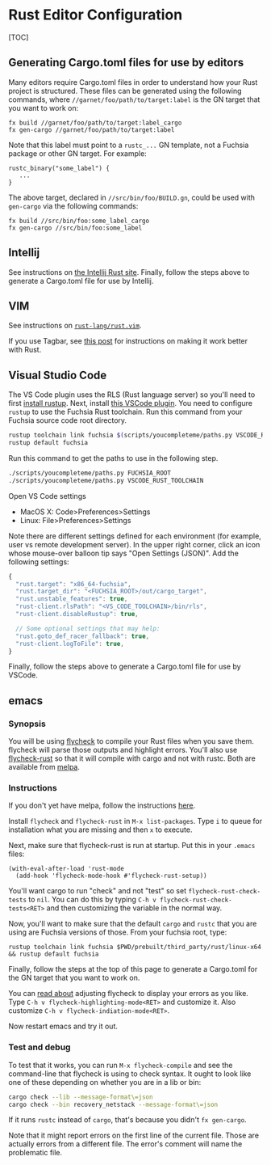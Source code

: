# Rust Editor Configuration

[TOC]

## Generating Cargo.toml files for use by editors

Many editors require Cargo.toml files in order to understand how your Rust
project is structured. These files can be generated using the following
commands, where `//garnet/foo/path/to/target:label` is the GN target that
you want to work on:

```
fx build //garnet/foo/path/to/target:label_cargo
fx gen-cargo //garnet/foo/path/to/target:label
```

Note that this label must point to a `rustc_...` GN template, not a Fuchsia package or other GN
target. For example:

```
rustc_binary("some_label") {
   ...
}
```

The above target, declared in `//src/bin/foo/BUILD.gn`, could be used with `gen-cargo`
via the following commands:

```
fx build //src/bin/foo:some_label_cargo
fx gen-cargo //src/bin/foo:some_label
```

## Intellij

See instructions on [the Intellij Rust site](https://intellij-rust.github.io/).
Finally, follow the steps above to generate a Cargo.toml file for use by Intellij.

## VIM

See instructions on [`rust-lang/rust.vim`](https://github.com/rust-lang/rust.vim).

If you use Tagbar, see [this post](https://users.rust-lang.org/t/taglist-like-vim-plugin-for-rust/21924/13)
for instructions on making it work better with Rust.

## Visual Studio Code

The VS Code plugin uses the RLS (Rust language server) so you'll need to first
[install rustup](https://rustup.rs/). Next, install [this VSCode plugin].
You need to configure `rustup` to use the Fuchsia Rust toolchain.
Run this command from your Fuchsia source code root directory.

```sh
rustup toolchain link fuchsia $(scripts/youcompleteme/paths.py VSCODE_RUST_TOOLCHAIN)
rustup default fuchsia
```

Run this command to get the paths to use in the following step.

```sh
./scripts/youcompleteme/paths.py FUCHSIA_ROOT
./scripts/youcompleteme/paths.py VSCODE_RUST_TOOLCHAIN
```

Open VS Code settings

  * MacOS X: Code>Preferences>Settings
  * Linux: File>Preferences>Settings

Note there are different settings defined for each environment (for example, user vs remote development server).
In the upper right corner, click an icon whose mouse-over balloon tip says "Open Settings (JSON)".
Add the following settings:

```javascript
{
  "rust.target": "x86_64-fuchsia",
  "rust.target_dir": "<FUCHSIA_ROOT>/out/cargo_target",
  "rust.unstable_features": true,
  "rust-client.rlsPath": "<VS_CODE_TOOLCHAIN>/bin/rls",
  "rust-client.disableRustup": true,

  // Some optional settings that may help:
  "rust.goto_def_racer_fallback": true,
  "rust-client.logToFile": true,
}
```

Finally, follow the steps above to generate a Cargo.toml file for use by VSCode.

[this VSCode plugin]: https://marketplace.visualstudio.com/items?itemName=rust-lang.rust

## emacs

### Synopsis

You will be using [flycheck](https://www.flycheck.org/en/latest/) to compile
your Rust files when you save them.  flycheck will parse those outputs and
highlight errors.  You'll also use
[flycheck-rust](https://github.com/flycheck/flycheck-rust) so that it will
compile with cargo and not with rustc.  Both are available from
[melpa](https://melpa.org/#/).

### Instructions

If you don't yet have melpa, follow the instructions
[here](https://melpa.org/#/getting-started).

Install `flycheck` and `flycheck-rust` in `M-x list-packages`.  Type `i`
to queue for installation what you are missing and then `x` to execute.

Next, make sure that flycheck-rust is run at startup.  Put this in your `.emacs` files:

```elisp
(with-eval-after-load 'rust-mode
  (add-hook 'flycheck-mode-hook #'flycheck-rust-setup))
```

You'll want cargo to run "check" and not "test" so set
`flycheck-rust-check-tests` to `nil`.  You can do this by typing `C-h v
flycheck-rust-check-tests<RET>` and then customizing the variable in the normal
way.

Now, you'll want to make sure that the default `cargo` and `rustc` that you are
using are Fuchsia versions of those.  From your fuchsia root, type:

```elisp
rustup toolchain link fuchsia $PWD/prebuilt/third_party/rust/linux-x64 && rustup default fuchsia
```

Finally, follow the steps at the top of this page to generate a Cargo.toml for the GN target
that you want to work on.

You can [read about](http://www.flycheck.org/en/latest/user/error-reports.html)
adjusting flycheck to display your errors as you like.  Type `C-h v
flycheck-highlighting-mode<RET>` and customize it.  Also customize `C-h v
flycheck-indiation-mode<RET>`.

Now restart emacs and try it out.

### Test and debug

To test that it works, you can run `M-x flycheck-compile` and see the
command-line that flycheck is using to check syntax.  It ought to look like one
of these depending on whether you are in a lib or bin:

```sh
cargo check --lib --message-format\=json
cargo check --bin recovery_netstack --message-format\=json
```

If it runs `rustc` instead of `cargo`, that's because you didn't `fx gen-cargo`.

Note that it might report errors on the first line of the current file.  Those are
actually errors from a different file.  The error's comment will name the
problematic file.

